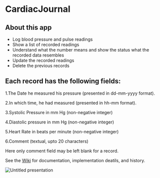 # CardiacJournal
## About this app
* Log blood pressure and pulse readings 
* Show a list of recorded readings
* Understand what the number means and show the status what the recorded data resembles
* Update the recorded readings
* Delete the previous records
 
## Each record has the following fields:

1.The Date he measured his pressure (presented in dd-mm-yyyy format).

2.In which time, he had measured (presented in hh-mm format).

3.Systolic Pressure in mm Hg (non-negative integer)

4.Diastolic pressure in mm Hg (non-negative integer)

5.Heart Rate in beats per minute (non-negative integer)

6.Comment (textual, upto 20 characters)

Here only comment field may be left blank for a record.

See the [Wiki](https://github.com/Nirajmahi/CardiacJournal/wiki) for documentation, implementation deatils, and history.

![Untitled presentation](https://user-images.githubusercontent.com/72118969/177472396-b10566d7-7689-4ae5-b0a8-4836fde1b9c2.png)


